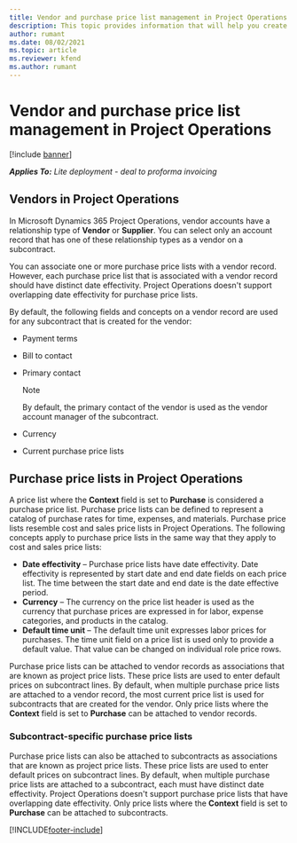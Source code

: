 ```yaml
---
title: Vendor and purchase price list management in Project Operations
description: This topic provides information that will help you create and maintain vendor data and purchase price lists for subcontracting.
author: rumant
ms.date: 08/02/2021
ms.topic: article
ms.reviewer: kfend 
ms.author: rumant
---
```


# Vendor and purchase price list management in Project Operations

[!include [banner](../../includes/dataverse-preview.md)]

_**Applies To:** Lite deployment - deal to proforma invoicing_

## Vendors in Project Operations

In Microsoft Dynamics 365 Project Operations, vendor accounts have a relationship type of **Vendor** or **Supplier**. You can select only an account record that has one of these relationship types as a vendor on a subcontract.

You can associate one or more purchase price lists with a vendor record. However, each purchase price list that is associated with a vendor record should have distinct date effectivity. Project Operations doesn't support overlapping date effectivity for purchase price lists.

By default, the following fields and concepts on a vendor record are used for any subcontract that is created for the vendor:

- Payment terms
- Bill to contact
- Primary contact

    > [!NOTE]
    > By default, the primary contact of the vendor is used as the vendor account manager of the subcontract.

- Currency
- Current purchase price lists

## Purchase price lists in Project Operations

A price list where the **Context** field is set to **Purchase** is considered a purchase price list. Purchase price lists can be defined to represent a catalog of purchase rates for time, expenses, and materials. Purchase price lists resemble cost and sales price lists in Project Operations. The following concepts apply to purchase price lists in the same way that they apply to cost and sales price lists:

- **Date effectivity** – Purchase price lists have date effectivity. Date effectivity is represented by start date and end date fields on each price list. The time between the start date and end date is the date effective period.
- **Currency** – The currency on the price list header is used as the currency that purchase prices are expressed in for labor, expense categories, and products in the catalog.
- **Default time unit** – The default time unit expresses labor prices for purchases. The time unit field on a price list is used only to provide a default value. That value can be changed on individual role price rows.

Purchase price lists can be attached to vendor records as associations that are known as project price lists. These price lists are used to enter default prices on subcontract lines. By default, when multiple purchase price lists are attached to a vendor record, the most current price list is used for subcontracts that are created for the vendor. Only  price lists where the **Context** field is set to **Purchase** can be attached to vendor records.

### Subcontract-specific purchase price lists

Purchase price lists can also be attached to subcontracts as associations that are known as project price lists. These price lists are used to enter default prices on subcontract lines. By default, when multiple purchase price lists are attached to a subcontract, each must have distinct date effectivity. Project Operations doesn't support purchase price lists that have overlapping date effectivity. Only price lists where the **Context** field is set to **Purchase** can be attached to subcontracts.

[!INCLUDE[footer-include](../../includes/footer-banner.md)]
